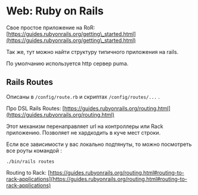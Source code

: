 # Web: Ruby on Rails

Свое простое приложение на RoR: [https://guides.rubyonrails.org/getting\_started.html](https://guides.rubyonrails.org/getting\_started.html)

Так же, тут можно найти структуру типичного приложения на rails.

По умолчанию используется http сервер puma.

## Rails Routes

Описаны в `/config/route.rb` и скриптах `/config/routes/...` .

Про DSL Rails Routes: [https://guides.rubyonrails.org/routing.html](https://guides.rubyonrails.org/routing.html)

Этот механизм перенаправляет url на контроллеры или Rack приложению. Позволяет не хардкодить в куче мест строки.

Если все зависимости у вас локально подтянуты, то можно посмотреть все роуты командой :

```
./bin/rails routes
```

Routing to Rack: [https://guides.rubyonrails.org/routing.html#routing-to-rack-applications](https://guides.rubyonrails.org/routing.html#routing-to-rack-applications)
